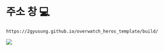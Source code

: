 # 주소 창 💻
```
https://2gyusung.github.io/overwatch_heros_template/build/
```
<img src='../images/page.PNG'>
